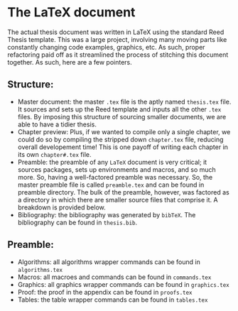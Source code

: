# The LaTeX document

The actual thesis document was written in LaTeX using the standard Reed Thesis template. This was a large project, involving many moving parts like constantly changing code examples, graphics, etc. As such, proper refactoring paid off as it streamlined the process of stitching this document together. As such, here are a few pointers.

## Structure:
- Master document: the master `.tex` file is the aptly named `thesis.tex` file. It sources and sets up the Reed template and inputs all the other `.tex` files. By imposing this structure of sourcing smaller documents, we are able to have a tidier thesis.
- Chapter preview: Plus, if we wanted to compile only a single chapter, we could do so by compiling the stripped down `chapter.tex` file, reducing overall developement time! This is one payoff of writing each chapter in its own `chapter#.tex` file.
- Preamble: the preamble of any `LaTeX` document is very critical; it sources packages, sets up environments and macros, and so much more. So, having a well-factored preamble was necessary. So, the master preamble file is called `preamble.tex` and can be found in preamble directory. The bulk of the preamble, however, was factored as a directory in which there are smaller source files that comprise it. A breakdown is provided below.
- Bibliography: the bibliography was generated by `bibTeX`. The bibliography can be found in `thesis.bib`.

## Preamble:
- Algorithms: all algorithms wrapper commands can be found in `algorithms.tex`
- Macros: all macroes and commands can be found in `commands.tex`
- Graphics: all graphics wrapper commands can be found in `graphics.tex`
- Proof: the proof in the appendix can be found in `proofs.tex`
- Tables: the table wrapper commands can be found in `tables.tex`
